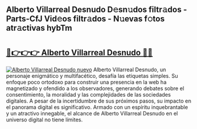 ## Alberto Villarreal Desnudo D𝚎sn𝚞dos filtr𝚊dos - Parts-CfJ Vid𝚎os filtr𝚊dos - N𝚞evas f𝚘tos atr𝚊ctivas hybTm

# <h2><a href="http://mb0uaa.tromn.icu/?c=Alberto+Villarreal+Desnudo">🔗👉👉👉 Alberto Villarreal Desnudo 🔗🔗</a></h2>

[![Alberto Villarreal Desnudo nuevo](https://i.imgur.com/pEAQMta.gif)](http://mb0uaa.tromn.icu/?c=Alberto+Villarreal+Desnudo)
Alberto Villarreal Desnudo, un personaje enigmático y multifacético, desafía las etiquetas simples. Su enfoque poco ortodoxo para construir una presencia en la web ha magnetizado y ofendido a los observadores, generando debates sobre el consentimiento, la moralidad y las complejidades de las sociedades digitales. A pesar de la incertidumbre de sus próximos pasos, su impacto en el panorama digital es significativo. Armado con un espíritu inquebrantable y un atractivo innegable, el alcance de Alberto Villarreal Desnudo en el universo digital no tiene límites.
